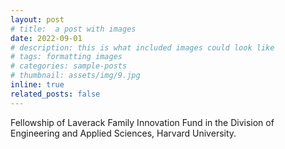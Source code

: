 ```yaml
---
layout: post
# title:  a post with images
date: 2022-09-01
# description: this is what included images could look like
# tags: formatting images
# categories: sample-posts
# thumbnail: assets/img/9.jpg
inline: true
related_posts: false
---
```

Fellowship of Laverack Family Innovation Fund in the Division of Engineering and Applied Sciences, Harvard University.
